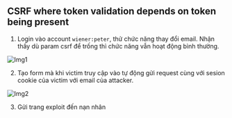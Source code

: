 ## CSRF where token validation depends on token being present

1. Login vào account `wiener:peter`, thử chức năng thay đổi email. Nhận thấy dù param csrf để trống thì chức năng vẫn hoạt động bình thường.

![Img1](\asset/../img/detect.png)

2. Tạo form mà khi victim truy cập vào tự động gửi request cùng với sesion cookie của victim với email của attacker.

![Img2](\assset/../img/exploit_page.png)

3. Gửi trang exploit đến nạn nhân